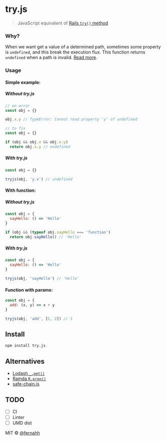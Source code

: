 # try.js

> JavaScript equivalent of [Rails `try()` method](http://api.rubyonrails.org/v4.2/classes/Object.html#method-i-try)

### Why?

When we want get a value of a determined path, sometimes some property is `undefined`, and this break the execution flux. This function returns `undefined` when a path is invalid. [Read more](http://api.rubyonrails.org/v4.2/classes/Object.html#method-i-try).

### Usage

#### Simple example:

##### Without try.js

```javascript
// on error
const obj = {}

obj.x.y // TypeError: Cannot read property 'y' of undefined

// to fix
const obj = {}

if (obj && obj.x && obj.x.y)
  return obj.x.y // undefined
```

##### With try.js

```javascript
const obj = {}

tryjs(obj, 'y.x') // undefined
```

#### With function:

##### Without try.js

```javascript
const obj = {
  sayHello: () => 'Hello'
}

if (obj && (typeof obj.sayHello === 'function')
  return obj.sayHello() // 'Hello'
```

##### With try.js

```javascript
const obj = {
  sayHello: () => 'Hello'
}

tryjs(obj, 'sayHello') // 'Hello'
```

#### Function with params:

```javascript
const obj = {
  add: (x, y) => x + y
}

tryjs(obj, 'add', [1, 2]) // 3
```

## Install

```bash
npm install try.js
```

## Alternatives
- [Lodash `_.get()`](https://lodash.com/docs/4.17.4#get)
- [Ramda `R.prop()`](http://ramdajs.com/docs/#prop)
- [safe-chain.js](https://github.com/caiogondim/safe-chain.js)

## TODO

- [ ] CI
- [ ] Linter
- [ ] UMD dist

MIT © [@fernahh](http://fernahh.com.br)

